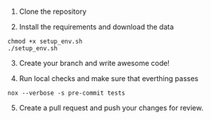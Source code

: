 1. Clone the repository

2. Install the requirements and download the data

```
chmod +x setup_env.sh
./setup_env.sh
```

3. Create your branch and write awesome code!

4. Run local checks and make sure that everthing passes

```
nox --verbose -s pre-commit tests
```

5. Create a pull request and push your changes for review.
